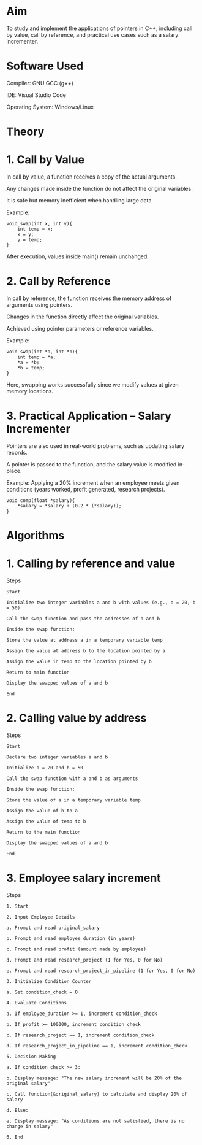 # Aim
To study and implement the applications of pointers in C++, including call by value, call by reference, and practical use cases such as a salary incrementer.

# Software Used
Compiler: GNU GCC (g++)

IDE: Visual Studio Code

Operating System: Windows/Linux

# Theory
# 1. Call by Value
In call by value, a function receives a copy of the actual arguments.

Any changes made inside the function do not affect the original variables.

It is safe but memory inefficient when handling large data.

Example:

    void swap(int x, int y){
        int temp = x;
        x = y;
        y = temp;
    }
After execution, values inside main() remain unchanged.

# 2. Call by Reference
In call by reference, the function receives the memory address of arguments using pointers.

Changes in the function directly affect the original variables.

Achieved using pointer parameters or reference variables.

Example:

    void swap(int *a, int *b){
        int temp = *a;
        *a = *b;
        *b = temp;
    }
Here, swapping works successfully since we modify values at given memory locations.

# 3. Practical Application – Salary Incrementer
Pointers are also used in real-world problems, such as updating salary records.

A pointer is passed to the function, and the salary value is modified in-place.

Example: Applying a 20% increment when an employee meets given conditions (years worked, profit generated, research projects).

    void comp(float *salary){
        *salary = *salary + (0.2 * (*salary));
    }
# Algorithms
# 1. Calling by reference and value
Steps

    Start
    
    Initialize two integer variables a and b with values (e.g., a = 20, b = 50)
    
    Call the swap function and pass the addresses of a and b
    
    Inside the swap function:
    
    Store the value at address a in a temporary variable temp
    
    Assign the value at address b to the location pointed by a
    
    Assign the value in temp to the location pointed by b
    
    Return to main function
    
    Display the swapped values of a and b
    
    End
# 2. Calling value by address
Steps

    Start
    
    Declare two integer variables a and b
    
    Initialize a = 20 and b = 50
    
    Call the swap function with a and b as arguments
    
    Inside the swap function:
    
    Store the value of a in a temporary variable temp
    
    Assign the value of b to a
    
    Assign the value of temp to b
    
    Return to the main function
    
    Display the swapped values of a and b
    
    End
# 3. Employee salary increment
Steps

    1. Start
    
    2. Input Employee Details
    
    a. Prompt and read original_salary
    
    b. Prompt and read employee_duration (in years)
    
    c. Prompt and read profit (amount made by employee)
    
    d. Prompt and read research_project (1 for Yes, 0 for No)
    
    e. Prompt and read research_project_in_pipeline (1 for Yes, 0 for No)
    
    3. Initialize Condition Counter
    
    a. Set condition_check = 0
    
    4. Evaluate Conditions
    
    a. If employee_duration >= 1, increment condition_check
    
    b. If profit >= 100000, increment condition_check
    
    c. If research_project == 1, increment condition_check

    d. If research_project_in_pipeline == 1, increment condition_check
    
    5. Decision Making
    
    a. If condition_check >= 3:
    
    b. Display message: "The new salary increment will be 20% of the original salary"
    
    c. Call function(&original_salary) to calculate and display 20% of salary
    
    d. Else:
    
    e. Display message: "As conditions are not satisfied, there is no change in salary"
    
    6. End
